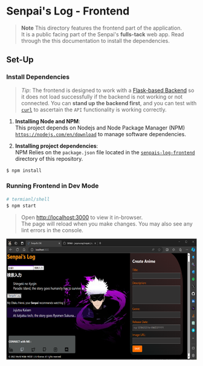 # Senpai's Log - Frontend
> **Note**
> This directory features the frontend part of the application.  
> It is a public facing part of the Senpai's **fulls-tack** web app. Read through the this documentation to install the dependencies.


## Set-Up
### Install Dependencies
> _Tip_: The frontend is designed to work with a [Flask-based Backend](../backend/flaskr/__init__.py) so it does not load successfully if the backend is not working or not connected. You can **stand up the backend first**, and you can test with [```curl```](https://curl.se/) to ascertain the `API` functionality is  working correctly.

1. **Installing Node and NPM**:  
This project depends on Nodejs and Node Package Manager (NPM) [`https://nodejs.com/en/download`](https://nodejs.org/en/download/) to manage software dependencies.

2. **Installing project dependencies**:  
NPM Relies on the `package.json` file located in the [`senpais-log-frontend`](./) directory of this repository.

```bash
$ npm install
```

### Running Frontend in Dev Mode

```bash
# termianl/shell
$ npm start
```

> Open [http://localhost:3000](http://localhost:3000) to view it in-browser.  
> The page will reload when you make changes. You may also see any lint errors in the console.

<p align="center">
  <img align="center" src="./public/public-facing.png" title="Tiles" height="320" width="640" style="padding-right:100px;" />
</p>
